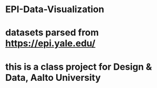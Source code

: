 # EPI-Data-Visualization
# datasets parsed from https://epi.yale.edu/
# this is a class project for Design & Data, Aalto University
